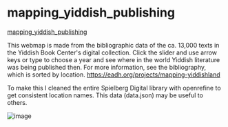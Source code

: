 # mapping_yiddish_publishing
[mapping_yiddish_publishing
](https://sreyfe.github.io/mapping_yiddish_publishing/)

This webmap is made from the bibliographic data of the ca. 13,000 texts in the Yiddish Book Center's digital collection. Click the slider and use arrow keys or type to choose a year and see where in the world Yiddish literature was being published then. For more information, see the bibliography, which is sorted by location.
https://eadh.org/projects/mapping-yiddishland

To make this I cleaned the entire Spielberg Digital library with openrefine to get consistent location names. This data (data.json) may be useful to others.

![image](https://user-images.githubusercontent.com/127442578/225056926-3461bf93-0d85-444e-b95f-b7af1485489e.png)
